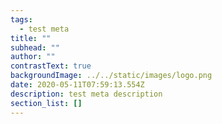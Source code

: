 ```yaml
---
tags:
  - test meta
title: ""
subhead: ""
author: ""
contrastText: true
backgroundImage: ../../static/images/logo.png
date: 2020-05-11T07:59:13.554Z
description: test meta description
section_list: []
---
```


